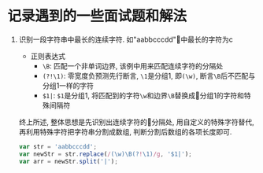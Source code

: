 # 记录遇到的一些面试题和解法

1. 识别一段字符串中最长的连续字符. 如"aabbcccdd"中最长的字符为c
    * 正则表达式
        * `\B`: 匹配一个非单词边界, 该例中用来匹配连续字符的分隔处
        * `(?!\1)`: 零宽度负预测先行断言, `\1`是分组1, 即`(\w)`, 断言`\B`后不匹配与分组1一样的字符
        * `$1|`: `$1`是分组1, 将匹配到的字符`\w`和边界`\B`替换成分组1的字符和特殊间隔符

    终上所述, 整体思想是先识别出连续字符的分隔处, 用自定义的特殊字符替代, 再利用特殊字符把字符串分割成数组, 判断分割后数组的各项长度即可.

    ```javascript
    var str = 'aabbcccdd';
    var newStr = str.replace(/(\w)\B(?!\1)/g, '$1|');
    var arr = newStr.split('|');
    ```